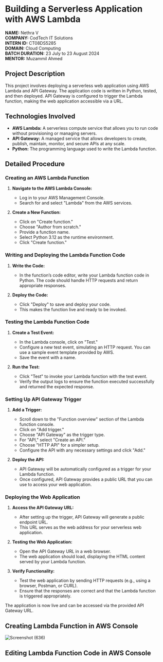 # Building a Serverless Application with AWS Lambda

**NAME:** Nethra V  
**COMPANY:** CodTech IT Solutions  
**INTERN ID:** CT08DS5285  
**DOMAIN:** Cloud Computing  
**BATCH DURATION:** 23 July to 23 August 2024  
**MENTOR:** Muzammil Ahmed  

## Project Description

This project involves deploying a serverless web application using AWS Lambda and API Gateway. The application code is written in Python, tested, and then deployed. API Gateway is configured to trigger the Lambda function, making the web application accessible via a URL.

## Technologies Involved

- **AWS Lambda:** A serverless compute service that allows you to run code without provisioning or managing servers.
- **API Gateway:** A managed service that allows developers to create, publish, maintain, monitor, and secure APIs at any scale.
- **Python:** The programming language used to write the Lambda function.

## Detailed Procedure

### **Creating an AWS Lambda Function**

1. **Navigate to the AWS Lambda Console:**
   - Log in to your AWS Management Console.
   - Search for and select "Lambda" from the AWS services.

2. **Create a New Function:**
   - Click on "Create function."
   - Choose "Author from scratch."
   - Provide a function name.
   - Select Python 3.12 as the runtime environment.
   - Click "Create function."

### **Writing and Deploying the Lambda Function Code**

1. **Write the Code:**
   - In the function’s code editor, write your Lambda function code in Python. The code should handle HTTP requests and return appropriate responses.
 
2. **Deploy the Code:**
   - Click "Deploy" to save and deploy your code.
   - This makes the function live and ready to be invoked.

### **Testing the Lambda Function Code**

1. **Create a Test Event:**
   - In the Lambda console, click on "Test."
   - Configure a new test event, simulating an HTTP request. You can use a sample event template provided by AWS.
   - Save the event with a name.

2. **Run the Test:**
   - Click "Test" to invoke your Lambda function with the test event.
   - Verify the output logs to ensure the function executed successfully and returned the expected response.

### **Setting Up API Gateway Trigger**

1. **Add a Trigger:**
   - Scroll down to the "Function overview" section of the Lambda function console.
   - Click on "Add trigger."
   - Choose "API Gateway" as the trigger type.
   - For "API," select "Create an API."
   - Choose "HTTP API" for a simpler setup.
   - Configure the API with any necessary settings and click "Add."

2. **Deploy the API:**
   - API Gateway will be automatically configured as a trigger for your Lambda function.
   - Once configured, API Gateway provides a public URL that you can use to access your web application.

### **Deploying the Web Application**

1. **Access the API Gateway URL:**

   - After setting up the trigger, API Gateway will generate a public endpoint URL.
   - This URL serves as the web address for your serverless web application.

2. **Testing the Web Application:**

   - Open the API Gateway URL in a web browser.
   - The web application should load, displaying the HTML content served by your Lambda function.

3. **Verify Functionality:**

   - Test the web application by sending HTTP requests (e.g., using a browser, Postman, or CURL).
   - Ensure that the responses are correct and that the Lambda function is triggered appropriately.

 The application is now live and can be accessed via the provided API Gateway URL.

## Creating Lambda Function in AWS Console

![Screenshot (636)](https://github.com/user-attachments/assets/eaa845a3-462d-4409-a53e-b09b372f3533) 

 ## Editing Lambda Function Code in AWS Console

 




 
